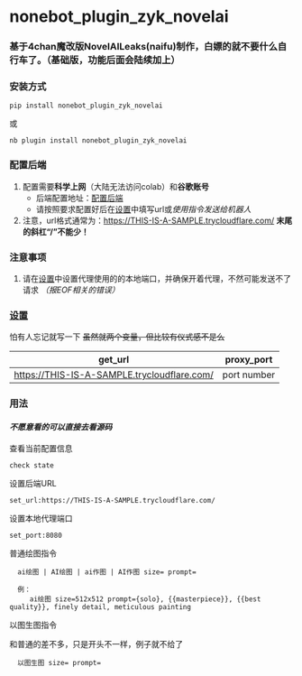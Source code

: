 # nonebot_plugin_zyk_novelai

### 基于4chan魔改版NovelAILeaks(naifu)制作，白嫖的就不要什么自行车了。（基础版，功能后面会陆续加上）

### 安装方式
```
pip install nonebot_plugin_zyk_novelai
```
或
```
nb plugin install nonebot_plugin_zyk_novelai
```

### 配置后端
1. 配置需要**科学上网**（大陆无法访问colab）和**谷歌账号**
   - 后端配置地址：[配置后端](https://colab.research.google.com/drive/1_Ma71L6uGbtt6UQyA3FjqW2lcZ5Bjck-)
   - 请按照要求配置好后在[设置](config.py)中填写url或*使用指令发送给机器人*
2. 注意，url格式通常为：https://THIS-IS-A-SAMPLE.trycloudflare.com/ **末尾的斜杠“/”不能少！**

### 注意事项
1. 请在[设置](config.py)中设置代理使用的的本地端口，并确保开着代理，不然可能发送不了请求 *（报EOF相关的错误）*

### [设置](config.py)
怕有人忘记就写一下 ~~虽然就两个变量，但比较有仪式感不是么~~

|                   get_url                    | proxy_port  |
|:--------------------------------------------:|:-----------:|
| https://THIS-IS-A-SAMPLE.trycloudflare.com/  | port number |

### 用法
#### *不愿意看的可以直接去看源码*

查看当前配置信息
```
check state
```

设置后端URL
```
set_url:https://THIS-IS-A-SAMPLE.trycloudflare.com/
```

设置本地代理端口
```
set_port:8080
```

普通绘图指令

      ai绘图 | AI绘图 | ai作图 | AI作图 size= prompt=

      例：
         ai绘图 size=512x512 prompt={solo}, {{masterpiece}}, {{best quality}}, finely detail, meticulous painting

以图生图指令

和普通的差不多，只是开头不一样，例子就不给了

      以图生图 size= prompt=
